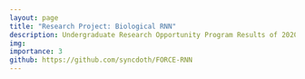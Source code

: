 ```yaml
---
layout: page
title: "Research Project: Biological RNN"
description: Undergraduate Research Opportunity Program Results of 2020 Summer
img:
importance: 3
github: https://github.com/syncdoth/FORCE-RNN
---
```

